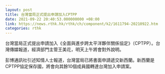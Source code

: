 ```yaml
---
layout: post
title: 台灣當局正式提出申請加入CPTPP
date: 2021-09-22 20:40:53.000000000 +08:00
link: https://news.rthk.hk/rthk/ch/component/k2/1611794-20210922.htm
categories: rthk
---
```


台灣當局正式提出申請加入《全面與進步跨太平洋夥伴關係協定》（CPTPP）。台灣傳媒報道，經濟部門主管王美花，明天上午將會對外說明。

彭博通訊社引述知情人士報道，台灣當局已將書面申請遞交新西蘭。新西蘭是CPTPP協定保存國，將會向其餘10個成員國轉達台灣加入申請案。
